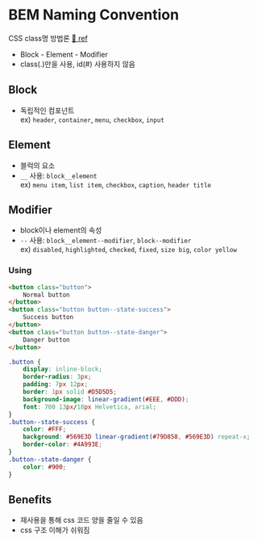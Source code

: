 # BEM Naming Convention

CSS class명 방법론 [🔗 ref](http://getbem.com/)

- Block - Element - Modifier
- class(.)만을 사용, id(#) 사용하지 않음

## Block
- 독립적인 컴포넌트     
ex) `header`, `container`, `menu`, `checkbox`, `input`


## Element
- 블럭의 요소
- `__` 사용: `block__element`   
ex) `menu item`, `list item`, `checkbox`, `caption`, `header title`


## Modifier
- block이나 element의 속성 
- `--` 사용: `block__element--modifier`, `block--modifier`    
ex) `disabled`, `highlighted`, `checked`, `fixed`, `size big`, `color yellow` 


### Using
```html
<button class="button">
	Normal button
</button>
<button class="button button--state-success">
	Success button
</button>
<button class="button button--state-danger">
	Danger button
</button>
```

```css
.button {
	display: inline-block;
	border-radius: 3px;
	padding: 7px 12px;
	border: 1px solid #D5D5D5;
	background-image: linear-gradient(#EEE, #DDD);
	font: 700 13px/18px Helvetica, arial;
}
.button--state-success {
	color: #FFF;
	background: #569E3D linear-gradient(#79D858, #569E3D) repeat-x;
	border-color: #4A993E;
}
.button--state-danger {
	color: #900;
}
```

## Benefits
- 재사용을 통해 css 코드 양을 줄일 수 있음 
- css 구조 이해가 쉬워짐  
